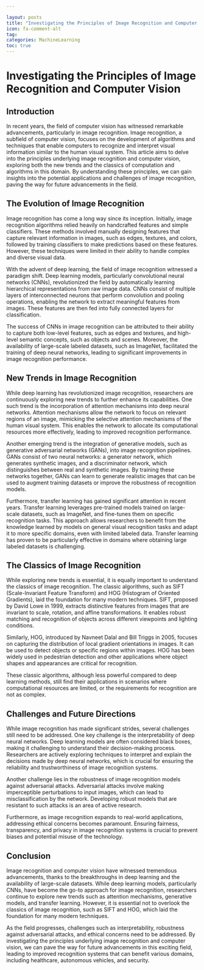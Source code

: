 ```yaml
---

layout: posts
title: "Investigating the Principles of Image Recognition and Computer Vision"
icon: fa-comment-alt
tag:
categories: MachineLearning
toc: true
---
```




# Investigating the Principles of Image Recognition and Computer Vision

## Introduction

In recent years, the field of computer vision has witnessed remarkable advancements, particularly in image recognition. Image recognition, a subfield of computer vision, focuses on the development of algorithms and techniques that enable computers to recognize and interpret visual information similar to the human visual system. This article aims to delve into the principles underlying image recognition and computer vision, exploring both the new trends and the classics of computation and algorithms in this domain. By understanding these principles, we can gain insights into the potential applications and challenges of image recognition, paving the way for future advancements in the field.

## The Evolution of Image Recognition

Image recognition has come a long way since its inception. Initially, image recognition algorithms relied heavily on handcrafted features and simple classifiers. These methods involved manually designing features that capture relevant information in images, such as edges, textures, and colors, followed by training classifiers to make predictions based on these features. However, these techniques were limited in their ability to handle complex and diverse visual data.

With the advent of deep learning, the field of image recognition witnessed a paradigm shift. Deep learning models, particularly convolutional neural networks (CNNs), revolutionized the field by automatically learning hierarchical representations from raw image data. CNNs consist of multiple layers of interconnected neurons that perform convolution and pooling operations, enabling the network to extract meaningful features from images. These features are then fed into fully connected layers for classification.

The success of CNNs in image recognition can be attributed to their ability to capture both low-level features, such as edges and textures, and high-level semantic concepts, such as objects and scenes. Moreover, the availability of large-scale labeled datasets, such as ImageNet, facilitated the training of deep neural networks, leading to significant improvements in image recognition performance.

## New Trends in Image Recognition

While deep learning has revolutionized image recognition, researchers are continuously exploring new trends to further enhance its capabilities. One such trend is the incorporation of attention mechanisms into deep neural networks. Attention mechanisms allow the network to focus on relevant regions of an image, mimicking the selective attention mechanisms of the human visual system. This enables the network to allocate its computational resources more effectively, leading to improved recognition performance.

Another emerging trend is the integration of generative models, such as generative adversarial networks (GANs), into image recognition pipelines. GANs consist of two neural networks: a generator network, which generates synthetic images, and a discriminator network, which distinguishes between real and synthetic images. By training these networks together, GANs can learn to generate realistic images that can be used to augment training datasets or improve the robustness of recognition models.

Furthermore, transfer learning has gained significant attention in recent years. Transfer learning leverages pre-trained models trained on large-scale datasets, such as ImageNet, and fine-tunes them on specific recognition tasks. This approach allows researchers to benefit from the knowledge learned by models on general visual recognition tasks and adapt it to more specific domains, even with limited labeled data. Transfer learning has proven to be particularly effective in domains where obtaining large labeled datasets is challenging.

## The Classics of Image Recognition

While exploring new trends is essential, it is equally important to understand the classics of image recognition. The classic algorithms, such as SIFT (Scale-Invariant Feature Transform) and HOG (Histogram of Oriented Gradients), laid the foundation for many modern techniques. SIFT, proposed by David Lowe in 1999, extracts distinctive features from images that are invariant to scale, rotation, and affine transformations. It enables robust matching and recognition of objects across different viewpoints and lighting conditions.

Similarly, HOG, introduced by Navneet Dalal and Bill Triggs in 2005, focuses on capturing the distribution of local gradient orientations in images. It can be used to detect objects or specific regions within images. HOG has been widely used in pedestrian detection and other applications where object shapes and appearances are critical for recognition.

These classic algorithms, although less powerful compared to deep learning methods, still find their applications in scenarios where computational resources are limited, or the requirements for recognition are not as complex.

## Challenges and Future Directions

While image recognition has made significant strides, several challenges still need to be addressed. One key challenge is the interpretability of deep neural networks. Deep learning models are often considered black boxes, making it challenging to understand their decision-making process. Researchers are actively exploring techniques to interpret and explain the decisions made by deep neural networks, which is crucial for ensuring the reliability and trustworthiness of image recognition systems.

Another challenge lies in the robustness of image recognition models against adversarial attacks. Adversarial attacks involve making imperceptible perturbations to input images, which can lead to misclassification by the network. Developing robust models that are resistant to such attacks is an area of active research.

Furthermore, as image recognition expands to real-world applications, addressing ethical concerns becomes paramount. Ensuring fairness, transparency, and privacy in image recognition systems is crucial to prevent biases and potential misuse of the technology.

## Conclusion

Image recognition and computer vision have witnessed tremendous advancements, thanks to the breakthroughs in deep learning and the availability of large-scale datasets. While deep learning models, particularly CNNs, have become the go-to approach for image recognition, researchers continue to explore new trends such as attention mechanisms, generative models, and transfer learning. However, it is essential not to overlook the classics of image recognition, such as SIFT and HOG, which laid the foundation for many modern techniques.

As the field progresses, challenges such as interpretability, robustness against adversarial attacks, and ethical concerns need to be addressed. By investigating the principles underlying image recognition and computer vision, we can pave the way for future advancements in this exciting field, leading to improved recognition systems that can benefit various domains, including healthcare, autonomous vehicles, and security.